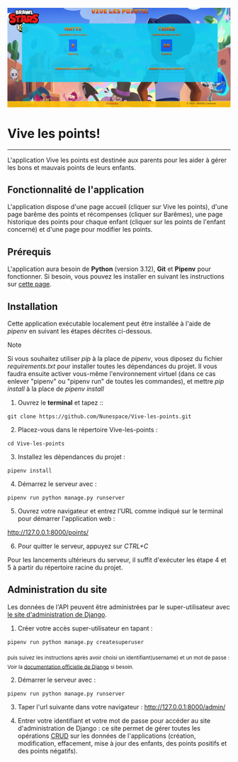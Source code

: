 ![logo-image](doc/vive_les_points.png)

# Vive les points! 

***
L'application Vive les points est destinée aux parents pour les aider à gérer les bons et mauvais points de leurs enfants.

## Fonctionnalité de l'application

 L'application dispose d'une page accueil (cliquer sur Vive les points), d'une page barême des points et récompenses (cliquer sur Barêmes), une page historique des points pour chaque enfant (cliquer sur les points de l'enfant concerné) et d'une page pour modifier les points. 


## Prérequis

L'application aura besoin de **Python** (version 3.12), **Git** et **Pipenv** pour fonctionner. Si besoin, vous pouvez les installer en suivant les instructions sur [cette page](doc/installation_python-git-pipenv.md).


## Installation

Cette application exécutable localement peut être installée à l'aide de *pipenv* en suivant les étapes décrites ci-dessous.
> [!NOTE]  
> Si vous souhaitez utiliser *pip* à la place de *pipenv*, vous diposez du fichier *requirements.txt* pour installer toutes les dépendances du projet. Il vous faudra ensuite activer vous-même l'environnement virtuel (dans ce cas enlever "pipenv" ou "pipenv run" de toutes les commandes),
et mettre *pip install* à la place de *pipenv install*


1. Ouvrez le **terminal** et tapez ::
```
git clone https://github.com/Nunespace/Vive-les-points.git
```

2. Placez-vous dans le répertoire Vive-les-points :
```
cd Vive-les-points
```

3. Installez les dépendances du projet :
```
pipenv install
```
    
4. Démarrez le serveur avec :
```
pipenv run python manage.py runserver
```
5. Ouvrez votre navigateur et entrez l’URL comme indiqué sur le terminal pour démarrer l'application web :

http://127.0.0.1:8000/points/

6. Pour quitter le serveur, appuyez sur *CTRL+C*


Pour les lancements ultérieurs du serveur, il suffit d'exécuter les étape 4 et 5 à partir du répertoire racine du projet.

## Administration du site

Les données de l'API peuvent être administrées par le super-utilisateur avec [le site d'administration de Django](http://127.0.0.1:8000/admin/).

1. Créer votre accès super-utilisateur en tapant :

```
pipenv run python manage.py createsuperuser
```
<sub>puis suivez les instructions après avoir choisi un identifiant(username) et un mot de passe : Voir la [documentation officielle de Django](https://docs.djangoproject.com/fr/4.2/topics/auth/default/) si besoin.

2. Démarrer le serveur avec : 
```
pipenv run python manage.py runserver
```

3. Taper l'url suivante dans votre navigateur : <http://127.0.0.1:8000/admin/>


4. Entrer votre identifiant et votre mot de passe pour accéder au site d'administration de Django : ce site permet de gérer toutes les opérations [CRUD](https://openclassrooms.com/fr/courses/7172076-debutez-avec-le-framework-django/7516605-effectuez-des-operations-crud-dans-ladministration-de-django) sur les données de l'applications (création, modification, effacement, mise à jour des enfants, des points positifs et des points négatifs).

